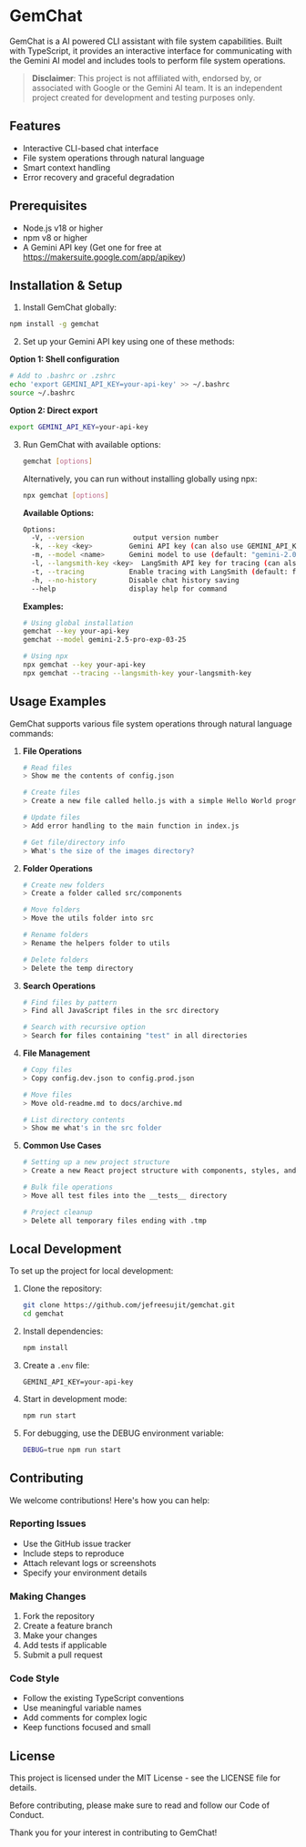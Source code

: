 # GemChat

GemChat is a AI powered CLI assistant with file system capabilities. Built with TypeScript, it provides an interactive interface for communicating with the Gemini AI model and includes tools to perform file system operations.

> **Disclaimer**: This project is not affiliated with, endorsed by, or associated with Google or the Gemini AI team. It is an independent project created for development and testing purposes only.

## Features

- Interactive CLI-based chat interface
- File system operations through natural language
- Smart context handling
- Error recovery and graceful degradation

## Prerequisites

- Node.js v18 or higher
- npm v8 or higher
- A Gemini API key (Get one for free at https://makersuite.google.com/app/apikey)

## Installation & Setup

1. Install GemChat globally:
```bash
npm install -g gemchat
```

2. Set up your Gemini API key using one of these methods:

**Option 1: Shell configuration**
```bash
# Add to .bashrc or .zshrc
echo 'export GEMINI_API_KEY=your-api-key' >> ~/.bashrc
source ~/.bashrc
```

**Option 2: Direct export**
```bash
export GEMINI_API_KEY=your-api-key
```

3. Run GemChat with available options:
   ```bash
   gemchat [options]
   ```

   Alternatively, you can run without installing globally using npx:
   ```bash
   npx gemchat [options]
   ```

   **Available Options:**
   ```bash
   Options:
     -V, --version            output version number
     -k, --key <key>         Gemini API key (can also use GEMINI_API_KEY env var)
     -m, --model <name>      Gemini model to use (default: "gemini-2.0-flash")
     -l, --langsmith-key <key>  LangSmith API key for tracing (can also use LANGSMITH_API_KEY env var)
     -t, --tracing           Enable tracing with LangSmith (default: false)
     -h, --no-history        Disable chat history saving
     --help                  display help for command
   ```

   **Examples:**
   ```bash
   # Using global installation
   gemchat --key your-api-key
   gemchat --model gemini-2.5-pro-exp-03-25

   # Using npx
   npx gemchat --key your-api-key
   npx gemchat --tracing --langsmith-key your-langsmith-key
   ```

## Usage Examples

GemChat supports various file system operations through natural language commands:

1. **File Operations**
   ```bash
   # Read files
   > Show me the contents of config.json

   # Create files
   > Create a new file called hello.js with a simple Hello World program

   # Update files
   > Add error handling to the main function in index.js

   # Get file/directory info
   > What's the size of the images directory?
   ```

2. **Folder Operations**
   ```bash
   # Create new folders
   > Create a folder called src/components

   # Move folders
   > Move the utils folder into src

   # Rename folders
   > Rename the helpers folder to utils

   # Delete folders
   > Delete the temp directory
   ```

3. **Search Operations**
   ```bash
   # Find files by pattern
   > Find all JavaScript files in the src directory

   # Search with recursive option
   > Search for files containing "test" in all directories
   ```

4. **File Management**
   ```bash
   # Copy files
   > Copy config.dev.json to config.prod.json

   # Move files
   > Move old-readme.md to docs/archive.md

   # List directory contents
   > Show me what's in the src folder
   ```

5. **Common Use Cases**
   ```bash
   # Setting up a new project structure
   > Create a new React project structure with components, styles, and utils folders

   # Bulk file operations
   > Move all test files into the __tests__ directory

   # Project cleanup
   > Delete all temporary files ending with .tmp
   ```

## Local Development

To set up the project for local development:

1. Clone the repository:
   ```bash
   git clone https://github.com/jefreesujit/gemchat.git
   cd gemchat
   ```

2. Install dependencies:
   ```bash
   npm install
   ```

3. Create a `.env` file:
   ```
   GEMINI_API_KEY=your-api-key
   ```

4. Start in development mode:
   ```bash
   npm run start
   ```

5. For debugging, use the DEBUG environment variable:
   ```bash
   DEBUG=true npm run start
   ```

## Contributing

We welcome contributions! Here's how you can help:

### Reporting Issues

- Use the GitHub issue tracker
- Include steps to reproduce
- Attach relevant logs or screenshots
- Specify your environment details

### Making Changes

1. Fork the repository
2. Create a feature branch
3. Make your changes
4. Add tests if applicable
5. Submit a pull request

### Code Style

- Follow the existing TypeScript conventions
- Use meaningful variable names
- Add comments for complex logic
- Keep functions focused and small

## License

This project is licensed under the MIT License - see the LICENSE file for details.



Before contributing, please make sure to read and follow our Code of Conduct.

Thank you for your interest in contributing to GemChat!
